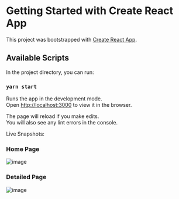# Getting Started with Create React App

This project was bootstrapped with [Create React App](https://github.com/facebook/create-react-app).

## Available Scripts

In the project directory, you can run:

### `yarn start`

Runs the app in the development mode.\
Open [http://localhost:3000](http://localhost:3000) to view it in the browser.

The page will reload if you make edits.\
You will also see any lint errors in the console.


Live Snapshots:

### Home Page
![image](https://user-images.githubusercontent.com/38580123/131636830-d03951dc-91f8-46d9-a0d9-cf2a004ffed0.png)

### Detailed Page
![image](https://user-images.githubusercontent.com/38580123/131636706-c6e793ac-5707-453c-a967-23f44565c607.png)

